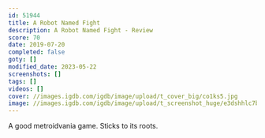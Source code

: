 ```yaml
---
id: 51944
title: A Robot Named Fight
description: A Robot Named Fight - Review
score: 70
date: 2019-07-20
completed: false
goty: []
modified_date: 2023-05-22
screenshots: []
tags: []
videos: []
cover: //images.igdb.com/igdb/image/upload/t_cover_big/co1ks5.jpg
image: //images.igdb.com/igdb/image/upload/t_screenshot_huge/e3dshhlc7bi2fvtupahv.jpg
---
```

A good metroidvania game. Sticks to its roots.